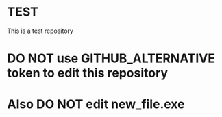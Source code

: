 # TEST
This is a test repository

# DO NOT use GITHUB_ALTERNATIVE token to edit this repository
# Also DO NOT edit new_file.exe

